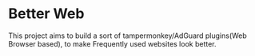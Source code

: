 # Better Web

This project aims to build a sort of tampermonkey/AdGuard plugins(Web Browser based), to make Frequently used websites look better.